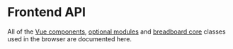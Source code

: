 # Frontend API
All of the [Vue components](./client-components.md), [optional modules](./modules) and [breadboard core](./core.md) classes used in the browser are documented here.